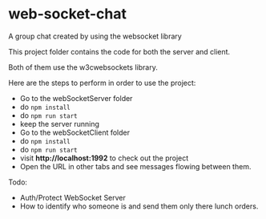 # web-socket-chat
A group chat created by using the websocket library

This project folder contains the code for both the server and client. 

Both of them use the w3cwebsockets library. 

Here are the steps to perform in order to use the project:
- Go to the webSocketServer folder
- do <code>npm install</code>
- do <code>npm run start</code>
- keep the server running
- Go to the webSocketClient folder
- do <code>npm install</code>
- do <code>npm run start</code>
- visit **http://localhost:1992** to check out the project
- Open the URL in other tabs and see messages flowing between them.

Todo:
* Auth/Protect WebSocket Server
* How to identify who someone is and send them only there lunch orders.